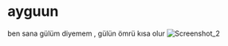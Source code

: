 # ayguun
ben sana gülüm diyemem , gülün ömrü kısa olur
![Screenshot_2](https://github.com/ScriptHUBofficial/ayguun/assets/106864876/722262f0-0db4-434f-9199-fec98e43c310)
